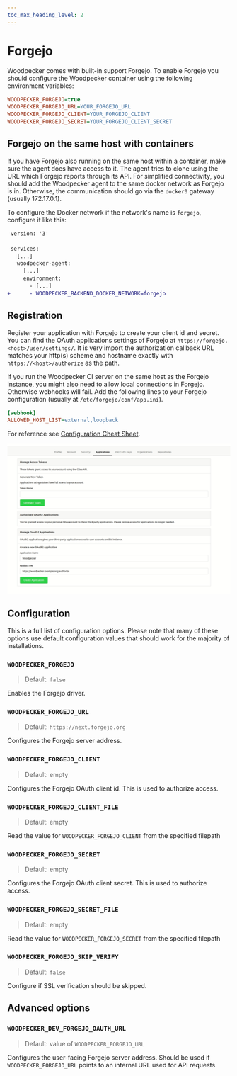 ```yaml
---
toc_max_heading_level: 2
---
```


# Forgejo

Woodpecker comes with built-in support Forgejo. To enable Forgejo you should configure the Woodpecker container using the following environment variables:

```ini
WOODPECKER_FORGEJO=true
WOODPECKER_FORGEJO_URL=YOUR_FORGEJO_URL
WOODPECKER_FORGEJO_CLIENT=YOUR_FORGEJO_CLIENT
WOODPECKER_FORGEJO_SECRET=YOUR_FORGEJO_CLIENT_SECRET
```

## Forgejo on the same host with containers

If you have Forgejo also running on the same host within a container, make sure the agent does have access to it.
The agent tries to clone using the URL which Forgejo reports through its API. For simplified connectivity, you should add the Woodpecker agent to the same docker network as Forgejo is in.
Otherwise, the communication should go via the `docker0` gateway (usually 172.17.0.1).

To configure the Docker network if the network's name is `forgejo`, configure it like this:

```diff title="docker-compose.yaml"
 version: '3'

 services:
   [...]
   woodpecker-agent:
     [...]
     environment:
       - [...]
+      - WOODPECKER_BACKEND_DOCKER_NETWORK=forgejo
```

## Registration

Register your application with Forgejo to create your client id and secret. You can find the OAuth applications settings of Forgejo at `https://forgejo.<host>/user/settings/`. It is very import the authorization callback URL matches your http(s) scheme and hostname exactly with `https://<host>/authorize` as the path.

If you run the Woodpecker CI server on the same host as the Forgejo instance, you might also need to allow local connections in Forgejo. Otherwise webhooks will fail. Add the following lines to your Forgejo configuration (usually at `/etc/forgejo/conf/app.ini`).

```ini
[webhook]
ALLOWED_HOST_LIST=external,loopback
```

For reference see [Configuration Cheat Sheet](https://docs.forgejo.io/en-us/config-cheat-sheet/#webhook-webhook).

![forgejo oauth setup](gitea_oauth.gif)

## Configuration

This is a full list of configuration options. Please note that many of these options use default configuration values that should work for the majority of installations.

### `WOODPECKER_FORGEJO`

> Default: `false`

Enables the Forgejo driver.

### `WOODPECKER_FORGEJO_URL`

> Default: `https://next.forgejo.org`

Configures the Forgejo server address.

### `WOODPECKER_FORGEJO_CLIENT`

> Default: empty

Configures the Forgejo OAuth client id. This is used to authorize access.

### `WOODPECKER_FORGEJO_CLIENT_FILE`

> Default: empty

Read the value for `WOODPECKER_FORGEJO_CLIENT` from the specified filepath

### `WOODPECKER_FORGEJO_SECRET`

> Default: empty

Configures the Forgejo OAuth client secret. This is used to authorize access.

### `WOODPECKER_FORGEJO_SECRET_FILE`

> Default: empty

Read the value for `WOODPECKER_FORGEJO_SECRET` from the specified filepath

### `WOODPECKER_FORGEJO_SKIP_VERIFY`

> Default: `false`

Configure if SSL verification should be skipped.

## Advanced options

### `WOODPECKER_DEV_FORGEJO_OAUTH_URL`

> Default: value of `WOODPECKER_FORGEJO_URL`

Configures the user-facing Forgejo server address. Should be used if `WOODPECKER_FORGEJO_URL` points to an internal URL used for API requests.
